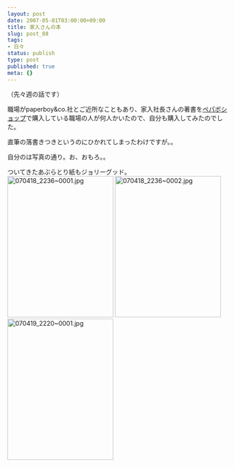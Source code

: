 ```yaml
---
layout: post
date: 2007-05-01T03:00:00+09:00
title: 家入さんの本
slug: post_88
tags:
- 日々
status: publish
type: post
published: true
meta: {}
---
```

（先々週の話です）

職場がpaperboy&co.社とご近所なこともあり、家入社長さんの著書を<a href="http://paperboy.shop-pro.jp/?pid=3114830">ペパボショップ</a>で購入している職場の人が何人かいたので、自分も購入してみたのでした。

直筆の落書きつきというのにひかれてしまったわけですが。。

自分のは写真の通り。お、おもろ。。

ついてきたあぶらとり紙もジョリーグッド。
<img alt="070418_2236~0001.jpg" src="/images/uploads/070418_2236~0001.jpg" width="240" height="320" />
<img alt="070418_2236~0002.jpg" src="/images/uploads/070418_2236~0002.jpg" width="240" height="320" />
<img alt="070419_2220~0001.jpg" src="/images/uploads/070419_2220~0001.jpg" width="240" height="320" />

